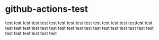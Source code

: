 # github-actions-test



test
test test test test test test test test test test
test
test
test
testtest
test
test
test
test
test
test
test
test
test
test
test
test
test
test
test
test
test
test
test
test
test
test
test
test